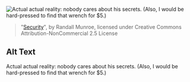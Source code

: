 ![Actual actual reality: nobody cares about his secrets.  (Also, I would be hard-pressed to find that wrench for $5.)](https://imgs.xkcd.com/comics/security.png)
> "[Security](https://xkcd.com/538/)", by Randall Munroe, licensed under Creative Commons Attribution-NonCommercial 2.5 License

## Alt Text
Actual actual reality: nobody cares about his secrets.  (Also, I would be hard-pressed to find that wrench for $5.)
